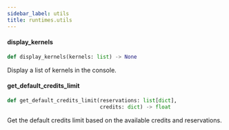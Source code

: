 ```yaml
---
sidebar_label: utils
title: runtimes.utils
---
```


#### display\_kernels

```python
def display_kernels(kernels: list) -> None
```

Display a list of kernels in the console.

#### get\_default\_credits\_limit

```python
def get_default_credits_limit(reservations: list[dict],
                              credits: dict) -> float
```

Get the default credits limit based on the available credits and reservations.


